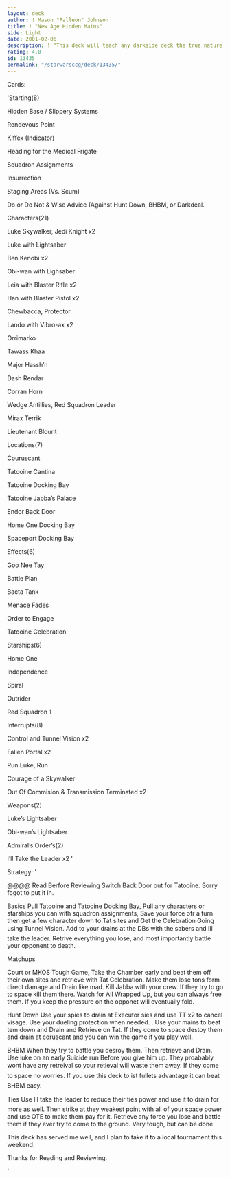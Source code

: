 ```yaml
---
layout: deck
author: ! Mason "Palleon" Johnson
title: ! "New Age Hidden Mains"
side: Light
date: 2001-02-06
description: ! "This deck will teach any darkside deck the true nature of the force. It has no weaknessess in battle, and it has solid retrieval."
rating: 4.0
id: 13435
permalink: "/starwarsccg/deck/13435/"
---
```

Cards: 

'Starting(8)


Hidden Base / Slippery Systems

Rendevous Point

Kiffex (Indicator)

Heading for the Medical Frigate

Squadron Assignments

Insurrection

Staging Areas (Vs. Scum)

Do or Do Not & Wise Advice (Against Hunt Down, BHBM, or Darkdeal.


Characters(21)


Luke Skywalker, Jedi Knight x2

Luke with Lightsaber

Ben Kenobi x2

Obi-wan with Lighsaber

Leia with Blaster Rifle x2

Han with Blaster Pistol x2

Chewbacca, Protector 

Lando with Vibro-ax x2

Orrimarko

Tawass Khaa

Major Hassh’n

Dash Rendar 

Corran Horn

Wedge Antillies, Red Squadron Leader

Mirax Terrik

Lieutenant Blount



Locations(7)


Couruscant

Tatooine Cantina

Tatooine Docking Bay

Tatooine Jabba’s Palace

Endor Back Door

Home One Docking Bay

Spaceport Docking Bay



Effects(6)


Goo Nee Tay

Battle Plan

Bacta Tank 

Menace Fades

Order to Engage

Tatooine Celebration


Starships(6)


Home One

Independence

Spiral

Outrider

Red Squadron 1


Interrupts(8)


Control and Tunnel Vision x2

Fallen Portal x2

Run Luke, Run 

Courage of a Skywalker

Out Of Commision & Transmission Terminated x2


Weapons(2)


Luke’s Lightsaber

Obi-wan’s Lightsaber


Admiral’s Order’s(2)


I’ll Take the Leader x2 '

Strategy: '

@@@@ Read Berfore Reviewing Switch Back Door out for Tatooine. Sorry fogot to put it in. 



Basics Pull Tatooine and Tatooine Docking Bay, Pull any characters or starships you can with squadron assignments, Save your force ofr a turn then get a few character down to Tat sites and Get the Celebration Going using Tunnel Vision. Add to your drains at the DBs with the sabers and Ill take the leader. Retrive everything you lose, and most importantly battle your opponent to death. 


Matchups 


Court or MKOS Tough Game, Take the Chamber early and beat them off their own sites and retrieve with Tat Celebration. Make them lose tons form direct damage and Drain like mad. Kill Jabba with your crew. If they try to go to space kill them there. Watch for All Wrapped Up, but you can always free them. If you keep the pressure on the opponet will eventually fold. 


Hunt Down Use your spies to drain at Executor sies and use TT x2 to cancel visage. Use your dueling protection when needed. . Use your mains to beat tem down and Drain and Retrieve on Tat. If they come to space destoy them and drain at coruscant and you can win the game if you play well.


BHBM When they try to battle you desroy them. Then retrieve and Drain. Use luke on an early Suicide run Before you give him up. They proabably wont have any retreival so your retieval will waste them away. If they come to space no worries. If you use this deck to ist fullets advantage it can beat BHBM easy.


Ties Use Ill take the leader to reduce their ties power and use it to drain for more as well. Then strike at they weakest point with all of your space power and use OTE to make them pay for it. Retrieve any force you lose and battle them if they ever try to come to the ground. Very tough, but can be done.


This deck has served me well, and I plan to take it to a local tournament this weekend.


Thanks for Reading and Reviewing.


'
